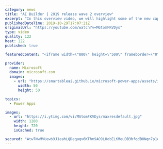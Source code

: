 ```yaml
---
category: news
title: "AI Builder | 2019 release wave 2 overview"
excerpt: "In this overview video, we will highlight some of the new capabilities included in the latest update to AI Builder within Power Apps that will help you plan and prepare for the upcoming updates with confidence.     Here are the capabilities covered:  • Building AI models  • Managing and sharing AI models"
publishedDateTime: 2019-10-29T17:07:21Z
originalUrl: "https://youtube.com/watch?v=MGtomFKVDys"
type: video
quality: 122
heat: 122
published: true

featuredContent: "<iframe width=\"800\" height=\"500\" frameborder=\"0\" src=\"https://www.youtube.com/embed/MGtomFKVDys\" allow=\"accelerometer; autoplay; encrypted-media; gyroscope; picture-in-picture\" allowfullscreen></iframe>"

provider:
  name: Microsoft
  domain: microsoft.com
  images:
    - url: "https://smartableai.github.io/microsoft-power-apps/assets/images/organizations/microsoft.com-50x50.jpg"
      width: 50
      height: 50

topics:
  - Power Apps

images:
  - url: "https://i.ytimg.com/vi/MGtomFKVDys/maxresdefault.jpg"
    width: 1280
    height: 720
    isCached: true

secured: "Atw7NwMVUewb9J1eahLQDequqv6KThn9AO9LHobELKMeuDB3bfqdBHNqn7p1qe/X8QFj/5SxISyYUw0baxu8rXM+ZoqTiXLHnvSkPma3uFfosIPeXWNPQi6l085yt1O7sp3oQnAMyzPuzm7xcq3U8Eym9/TqQr/KtnFC1c/0YmvdJBOhw8Sb+uKbQP8NmaWL+mXUYlytPP/RJbAom/HEQjsVdp/sgW5WoLy1Dtw8tmenxjC9DCb3wYqJgyQacICVgVxn8XjAt6aBIC8Jr1Fy+GwS0cR7oCJjVcrFmyPkNIzPu0ujVomBtQISEuUaEyyBFOGoUp/Yj+f0LMMMOmZWfHjEX3UEw5oykJRY3xFbstkHB3hSWGhVATZXGmxWERT1rRnaoCkuTkKH48FAIQvriblRHFkF7M2K2MUQAyLm7t3emCyZ3TfIw++5/DeHIYY0;IwdDNstZZGhCNSUFvConRA=="
---
```


